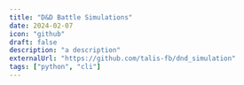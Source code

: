 ```yaml
---
title: "D&D Battle Simulations"
date: 2024-02-07
icon: "github"
draft: false
description: "a description"
externalUrl: "https://github.com/talis-fb/dnd_simulation"
tags: ["python", "cli"]
---
```


